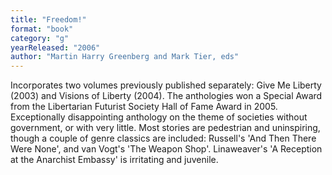 ```yaml
---
title: "Freedom!"
format: "book"
category: "g"
yearReleased: "2006"
author: "Martin Harry Greenberg and Mark Tier, eds"
---
```

Incorporates two volumes previously published separately:  Give Me Liberty (2003) and Visions of Liberty (2004). The  anthologies won a Special Award from the Libertarian Futurist Society Hall of  Fame Award in 2005.
 
Exceptionally  disappointing anthology on the theme of societies without government, or with  very little. Most stories are pedestrian and uninspiring, though a couple of  genre classics are included: Russell's 'And Then There Were None', and van  Vogt's 'The Weapon Shop'. Linaweaver's 'A Reception at the Anarchist Embassy' is  irritating and juvenile.
  